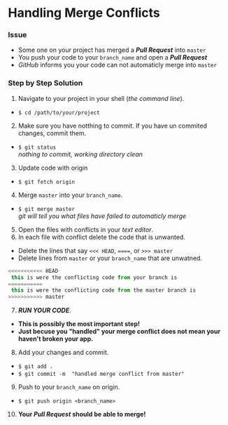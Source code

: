 # Handling Merge Conflicts
### Issue
* Some one on your project has merged a **_Pull Request_** into `master`
* You push your code to your `branch_name` and open a **_Pull Request_**
* _GitHub_ informs you your code can not automaticly merge into `master`

### Step by Step Solution
1. Navigate to your project in your shell (*the command line*).
  * `$ cd /path/to/your/project`
2. Make sure you have notthing to commit. If you have un commited changes, commit them.
 * `$ git status`  
  _nothing to commit, working directory clean_
3. Update code with origin
 * `$ git fetch origin`  
4. Merge `master` into your `branch_name`.
  * `$ git merge master`  
   *git will tell you what files have failed to automaticly merge* 
5. Open the files with conflicts in your _text editor_.
6. In each file with conflict delete the code that is unwanted.
  * Delete the lines that say `<<< HEAD`, `====`, or `>>> master`
  * Delete lines from `master` or your `branch_name` that are unwatned.
  ```javascript
 <<<<<<<<<<< HEAD 
   this is were the conflicting code from your branch is
 ===========
   this is were the conflicting code from the master branch is
 >>>>>>>>>>> master 
``` 
7. **_RUN YOUR CODE_**.
 * **This is possibly the most important step!**
 * **Just becuse you "handled" your merge conflict does not mean your haven't broken your app.**
8. Add your changes and commit.
  * `$ git add .`
  * `$ git commit -m  "handled merge conflict from master"`
9. Push to your `branch_name` on origin.
  * `$ git push origin <branch_name>`
10. **Your _Pull Request_ should be able to merge!**
 
